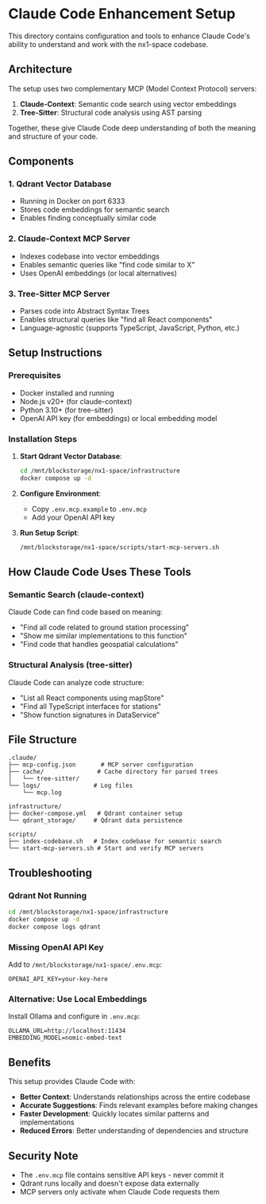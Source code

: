 # Claude Code Enhancement Setup

This directory contains configuration and tools to enhance Claude Code's ability to understand and work with the nx1-space codebase.

## Architecture

The setup uses two complementary MCP (Model Context Protocol) servers:

1. **Claude-Context**: Semantic code search using vector embeddings
2. **Tree-Sitter**: Structural code analysis using AST parsing

Together, these give Claude Code deep understanding of both the meaning and structure of your code.

## Components

### 1. Qdrant Vector Database
- Running in Docker on port 6333
- Stores code embeddings for semantic search
- Enables finding conceptually similar code

### 2. Claude-Context MCP Server
- Indexes codebase into vector embeddings
- Enables semantic queries like "find code similar to X"
- Uses OpenAI embeddings (or local alternatives)

### 3. Tree-Sitter MCP Server
- Parses code into Abstract Syntax Trees
- Enables structural queries like "find all React components"
- Language-agnostic (supports TypeScript, JavaScript, Python, etc.)

## Setup Instructions

### Prerequisites
- Docker installed and running
- Node.js v20+ (for claude-context)
- Python 3.10+ (for tree-sitter)
- OpenAI API key (for embeddings) or local embedding model

### Installation Steps

1. **Start Qdrant Vector Database**:
   ```bash
   cd /mnt/blockstorage/nx1-space/infrastructure
   docker compose up -d
   ```

2. **Configure Environment**:
   - Copy `.env.mcp.example` to `.env.mcp`
   - Add your OpenAI API key

3. **Run Setup Script**:
   ```bash
   /mnt/blockstorage/nx1-space/scripts/start-mcp-servers.sh
   ```

## How Claude Code Uses These Tools

### Semantic Search (claude-context)
Claude Code can find code based on meaning:
- "Find all code related to ground station processing"
- "Show me similar implementations to this function"
- "Find code that handles geospatial calculations"

### Structural Analysis (tree-sitter)
Claude Code can analyze code structure:
- "List all React components using mapStore"
- "Find all TypeScript interfaces for stations"
- "Show function signatures in DataService"

## File Structure

```
.claude/
├── mcp-config.json       # MCP server configuration
├── cache/               # Cache directory for parsed trees
│   └── tree-sitter/    
└── logs/               # Log files
    └── mcp.log

infrastructure/
├── docker-compose.yml   # Qdrant container setup
└── qdrant_storage/     # Qdrant data persistence

scripts/
├── index-codebase.sh   # Index codebase for semantic search
└── start-mcp-servers.sh # Start and verify MCP servers
```

## Troubleshooting

### Qdrant Not Running
```bash
cd /mnt/blockstorage/nx1-space/infrastructure
docker compose up -d
docker compose logs qdrant
```

### Missing OpenAI API Key
Add to `/mnt/blockstorage/nx1-space/.env.mcp`:
```
OPENAI_API_KEY=your-key-here
```

### Alternative: Use Local Embeddings
Install Ollama and configure in `.env.mcp`:
```
OLLAMA_URL=http://localhost:11434
EMBEDDING_MODEL=nomic-embed-text
```

## Benefits

This setup provides Claude Code with:
- **Better Context**: Understands relationships across the entire codebase
- **Accurate Suggestions**: Finds relevant examples before making changes
- **Faster Development**: Quickly locates similar patterns and implementations
- **Reduced Errors**: Better understanding of dependencies and structure

## Security Note

- The `.env.mcp` file contains sensitive API keys - never commit it
- Qdrant runs locally and doesn't expose data externally
- MCP servers only activate when Claude Code requests them